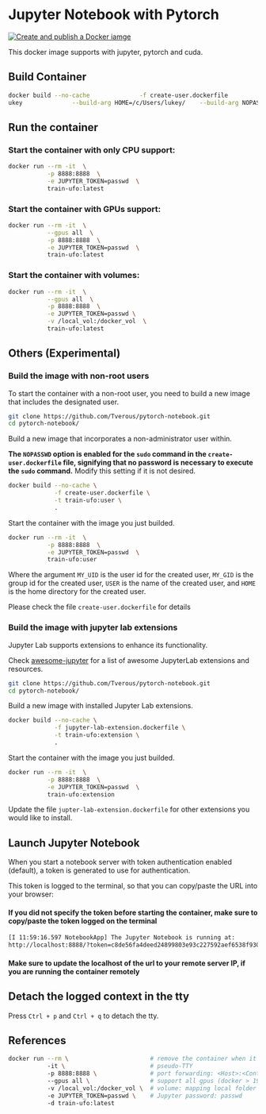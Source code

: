 # Jupyter Notebook with Pytorch

[![Create and publish a Docker iamge](https://github.com/Tverous/pytorch-notebook/actions/workflows/docker-image.yml/badge.svg)](https://github.com/Tverous/pytorch-notebook/actions/workflows/docker-image.yml)

This docker image supports with jupyter, pytorch and cuda.
## Build Container

```bash
docker build --no-cache              -f create-user.dockerfile              --build-arg MY_UID="$(id -u)"              --build-arg MY_GID="$(id -g)"              --build-arg USER=l
ukey              --build-arg HOME=/c/Users/lukey/    --build-arg NOPASSWD=false    -f jupyter-lab-extension.dockerfile      -t train-ufo:user              .

```


## Run the container

### Start the container with only CPU support:

``` sh
docker run --rm -it  \
           -p 8888:8888  \
           -e JUPYTER_TOKEN=passwd  \
           train-ufo:latest
```

### Start the container with GPUs support:

``` sh
docker run --rm -it  \
           --gpus all  \
           -p 8888:8888  \
           -e JUPYTER_TOKEN=passwd  \
           train-ufo:latest
```

### Start the container with volumes:

``` sh
docker run --rm -it  \
           --gpus all  \
           -p 8888:8888  \
           -e JUPYTER_TOKEN=passwd \
           -v /local_vol:/docker_vol  \
           train-ufo:latest
```

## Others (Experimental)

### Build the image with non-root users

To start the container with a non-root user, you need to build a new image that includes the designated user.

``` sh
git clone https://github.com/Tverous/pytorch-notebook.git
cd pytorch-notebook/
```

Build a new image that incorporates a non-administrator user within.

**The `NOPASSWD` option is enabled for the `sudo` command in the `create-user.dockerfile` file, signifying that no password is necessary to execute the `sudo` command.**
Modify this setting if it is not desired.

``` sh
docker build --no-cache \
             -f create-user.dockerfile \
             -t train-ufo:user \
             .
```

Start the container with the image you just builded.

``` sh
docker run --rm -it  \
           -p 8888:8888  \
           -e JUPYTER_TOKEN=passwd  \
           train-ufo:user
```

Where the argument `MY_UID` is the user id for the created user, `MY_GID` is the group id for the created user, `USER` is the name of the created user, and `HOME` is the home directory for the created user.

Please check the file `create-user.dockerfile` for details

### Build the image with jupyter lab extensions

Jupyter Lab supports extensions to enhance its functionality.

Check [awesome-jupyter](https://github.com/markusschanta/awesome-jupyter) for a list of awesome JupyterLab extensions and resources.

``` sh
git clone https://github.com/Tverous/pytorch-notebook.git
cd pytorch-notebook/
```

Build a new image with installed Jupyter Lab extensions.

``` sh
docker build --no-cache \
             -f jupyter-lab-extension.dockerfile \
             -t train-ufo:extension \
             .
```

Start the container with the image you just builded.

``` sh
docker run --rm -it  \
           -p 8888:8888  \
           -e JUPYTER_TOKEN=passwd  \
           train-ufo:extension
```

Update the file `jupter-lab-extension.dockerfile` for other extensions you would like to install.

## Launch Jupyter Notebook

When you start a notebook server with token authentication enabled (default), a token is generated to use for authentication. 

This token is logged to the terminal, so that you can copy/paste the URL into your browser:

#### If you did not specify the token before starting the container, make sure to copy/paste the token logged on the terminal

``` sh
[I 11:59:16.597 NotebookApp] The Jupyter Notebook is running at:
http://localhost:8888/?token=c8de56fa4deed24899803e93c227592aef6538f93025fe01
```

#### Make sure to update the localhost of the url to your remote server IP, if you are running the container remotely

## Detach the logged context in the tty

Press `Ctrl + p` and `Ctrl + q` to detach the tty.

## References

``` sh
docker run --rm \                       # remove the container when it exits
           -it \                        # pseudo-TTY
           -p 8888:8888 \               # port forwarding: <Host>:<Container>
           --gpus all \                 # support all gpus (docker > 19.03)
           -v /local_vol:/docker_vol \  # volume: mapping local folder to container
           -e JUPYTER_TOKEN=passwd \    # Jupyter password: passwd
           -d train-ufo:latest
```
